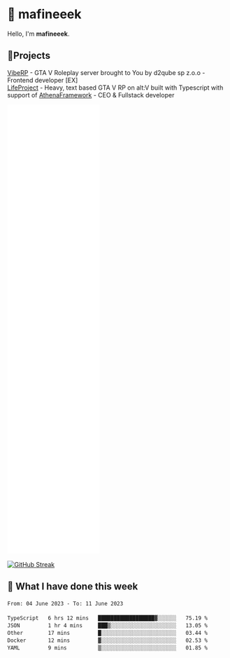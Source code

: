 # 👋 mafineeek
Hello, I'm **mafineeek**.

## 📝Projects

[VibeRP](https://v-rp.pl) - GTA V Roleplay server brought to You by d2qube sp z.o.o - Frontend developer [EX]
<br>
[LifeProject](https://github.com/LifeProject-Roleplay/) - Heavy, text based GTA V RP on alt:V built with Typescript with support of [AthenaFramework](https://github.com/Athena-Roleplay-Framework/) - CEO & Fullstack developer

![](./github-metrics.svg)

[![GitHub Streak](https://streak-stats.demolab.com/?user=mafineeek)](https://git.io/streak-stats)

## 📰 What I have done this week
<!--START_SECTION:waka-->

```txt
From: 04 June 2023 - To: 11 June 2023

TypeScript   6 hrs 12 mins   ██████████████████▓░░░░░░   75.19 %
JSON         1 hr 4 mins     ███▒░░░░░░░░░░░░░░░░░░░░░   13.05 %
Other        17 mins         █░░░░░░░░░░░░░░░░░░░░░░░░   03.44 %
Docker       12 mins         ▓░░░░░░░░░░░░░░░░░░░░░░░░   02.53 %
YAML         9 mins          ▒░░░░░░░░░░░░░░░░░░░░░░░░   01.85 %
```

<!--END_SECTION:waka-->
